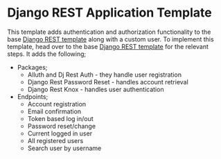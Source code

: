 # Django REST Application Template
This template adds authentication and authorization functionality to the base [Django REST template](https://github.com/NerdPlayground/django-rest-template) along with a custom user. To implement this template, head over to the base [Django REST template](https://github.com/NerdPlayground/django-rest-template) for the relevant steps. It adds the following;
- Packages;
    - Alluth and Dj Rest Auth - they handle user registration
    - Django Rest Password Reset - handles account retrieval
    - Django Rest Knox - handles user authentication
- Endpoints;
    - Account registration
    - Email confirmation
    - Token based log in/out
    - Password reset/change
    - Current logged in user
    - All registered users
    - Search user by username